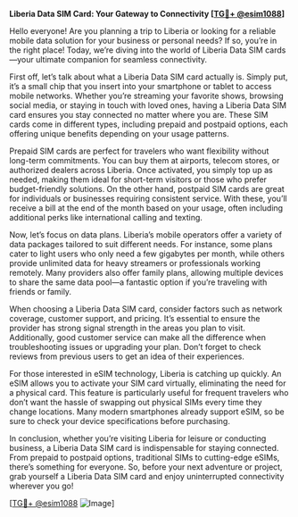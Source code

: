 **Liberia Data SIM Card: Your Gateway to Connectivity [[TG💪+ @esim1088](https://t.me/s/esim1088)]**

Hello everyone! Are you planning a trip to Liberia or looking for a reliable mobile data solution for your business or personal needs? If so, you’re in the right place! Today, we’re diving into the world of Liberia Data SIM cards—your ultimate companion for seamless connectivity.

First off, let’s talk about what a Liberia Data SIM card actually is. Simply put, it’s a small chip that you insert into your smartphone or tablet to access mobile networks. Whether you’re streaming your favorite shows, browsing social media, or staying in touch with loved ones, having a Liberia Data SIM card ensures you stay connected no matter where you are. These SIM cards come in different types, including prepaid and postpaid options, each offering unique benefits depending on your usage patterns.

Prepaid SIM cards are perfect for travelers who want flexibility without long-term commitments. You can buy them at airports, telecom stores, or authorized dealers across Liberia. Once activated, you simply top up as needed, making them ideal for short-term visitors or those who prefer budget-friendly solutions. On the other hand, postpaid SIM cards are great for individuals or businesses requiring consistent service. With these, you’ll receive a bill at the end of the month based on your usage, often including additional perks like international calling and texting.

Now, let’s focus on data plans. Liberia’s mobile operators offer a variety of data packages tailored to suit different needs. For instance, some plans cater to light users who only need a few gigabytes per month, while others provide unlimited data for heavy streamers or professionals working remotely. Many providers also offer family plans, allowing multiple devices to share the same data pool—a fantastic option if you’re traveling with friends or family.

When choosing a Liberia Data SIM card, consider factors such as network coverage, customer support, and pricing. It’s essential to ensure the provider has strong signal strength in the areas you plan to visit. Additionally, good customer service can make all the difference when troubleshooting issues or upgrading your plan. Don’t forget to check reviews from previous users to get an idea of their experiences.

For those interested in eSIM technology, Liberia is catching up quickly. An eSIM allows you to activate your SIM card virtually, eliminating the need for a physical card. This feature is particularly useful for frequent travelers who don’t want the hassle of swapping out physical SIMs every time they change locations. Many modern smartphones already support eSIM, so be sure to check your device specifications before purchasing.

In conclusion, whether you’re visiting Liberia for leisure or conducting business, a Liberia Data SIM card is indispensable for staying connected. From prepaid to postpaid options, traditional SIMs to cutting-edge eSIMs, there’s something for everyone. So, before your next adventure or project, grab yourself a Liberia Data SIM card and enjoy uninterrupted connectivity wherever you go!

[[TG💪+ @esim1088](https://t.me/s/esim1088) ![Image](https://i.postimg.cc/Y0z9fWf4/image.png)]